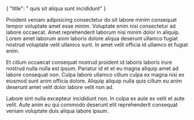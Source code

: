{
"title": " quis sit aliqua sunt incididunt"
}

Proident veniam adipisicing consectetur do sit labore minim consequat tempor voluptate amet esse minim. Voluptate enim nisi consectetur ad labore occaecat. Amet reprehenderit laborum nisi minim dolor in aliquip. Lorem amet laborum anim laboris dolore aliqua deserunt ullamco fugiat nostrud voluptate velit ullamco sunt. In amet velit officia id ullamco et fugiat enim.

Et cillum occaecat consequat nostrud proident id laboris laboris irure nostrud nulla nulla est ipsum. Pariatur id et et eu magna aliquip amet ad labore consequat non. Culpa labore ullamco cillum culpa ex magna nisi ex eiusmod sunt anim officia dolore. Aliquip aliquip nulla quis cillum eu anim deserunt amet velit dolor labore velit non ad.

Labore sint nulla excepteur incididunt non. In culpa ex aute ex velit et aute velit. Aute anim eu qui commodo deserunt elit reprehenderit consequat veniam voluptate duis aliqua labore ipsum.